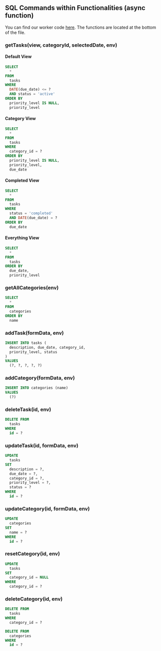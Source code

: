 ## SQL Commands within Functionalities (async function)

You can find our worker code [here](worker.js). The functions are located at the bottom of the file.

### getTasks(view, categoryId, selectedDate, env)

#### Default View

```sql
SELECT 
  * 
FROM 
  tasks 
WHERE 
  DATE(due_date) <= ? 
  AND status = 'active' 
ORDER BY 
  priority_level IS NULL, 
  priority_level
```

#### Category View

```sql
SELECT 
  * 
FROM 
  tasks 
WHERE 
  category_id = ? 
ORDER BY 
  priority_level IS NULL, 
  priority_level, 
  due_date
```

#### Completed View

```sql
SELECT 
  * 
FROM 
  tasks 
WHERE 
  status = 'completed' 
  AND DATE(due_date) = ? 
ORDER BY 
  due_date
```

#### Everything View

```sql
SELECT 
  * 
FROM 
  tasks 
ORDER BY 
  due_date, 
  priority_level
```

### getAllCategories(env)

```sql
SELECT 
  * 
FROM 
  categories 
ORDER BY 
  name
```

### addTask(formData, env)

```sql
INSERT INTO tasks (
  description, due_date, category_id, 
  priority_level, status
) 
VALUES 
  (?, ?, ?, ?, ?)
```

### addCategory(formData, env)

```sql
INSERT INTO categories (name) 
VALUES 
  (?)
```

### deleteTask(id, env)

```sql
DELETE FROM 
  tasks 
WHERE 
  id = ?
```

### updateTask(id, formData, env)

```sql
UPDATE 
  tasks 
SET 
  description = ?, 
  due_date = ?, 
  category_id = ?, 
  priority_level = ?, 
  status = ? 
WHERE 
  id = ?
```

### updateCategory(id, formData, env)

```sql
UPDATE 
  categories 
SET 
  name = ? 
WHERE 
  id = ?
```

### resetCategory(id, env)

```sql
UPDATE 
  tasks 
SET 
  category_id = NULL 
WHERE 
  category_id = ?
```

### deleteCategory(id, env)

```sql
DELETE FROM 
  tasks 
WHERE 
  category_id = ? 

DELETE FROM 
  categories 
WHERE 
  id = ?
```
